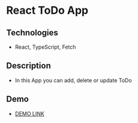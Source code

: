 # React ToDo App

## Technologies
- React, TypeScript, Fetch

## Description
- In this App you can add, delete or update ToDo

## Demo
- [DEMO LINK](https://Oleksandr-Filo.github.io/React_ToDo_App/)
